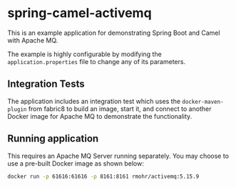 # spring-camel-activemq

This is an example application for demonstrating Spring Boot and Camel with Apache MQ.

The example is highly configurable by modifying the `application.properties` file to change any of its parameters.

## Integration Tests

The application includes an integration test which uses the `docker-maven-plugin` from fabric8 to build an image, start it, and connect to another 
Docker image for Apache MQ to demonstrate the functionality.

## Running application 

This requires an Apache MQ Server running separately. You may choose to use a pre-built Docker image as shown below:

```bash
docker run -p 61616:61616 -p 8161:8161 rmohr/activemq:5.15.9     
```
